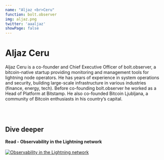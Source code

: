 ```yaml
---
name: "Aljaz <br>Ceru"
function: bolt.observer
img: aljaz.png
twitter: 'aaaljaz'
showPage: false
---
```


# Aljaz Ceru
 
Aljaz Ceru is a co-founder and Chief Executive Officer of bolt.observer, a bitcoin-native startup providing monitoring and management tools for lightning node operators. He has years of experience in system operations and security, building large-scale infrastructure in various industries (finance, energy, tech). Before co-founding bolt.observer he worked as a Head of Platform at Bitstamp. He also co-founded Bitcoin Ljubljana, a community of Bitcoin enthusiasts in his country’s capital.

<br><br>

## Dive deeper


<div class="grid grid-cols-2 gap-5">
<div class="p-3 my-2">

**Read - Observability in the Lightning network**  <br><br>
[![Observability in the Lightning network](/2022/content/aljaz_network.png)](https://boltobserver.substack.com/p/observability-in-the-lightning-network/)
</div>

</div>

<br>





